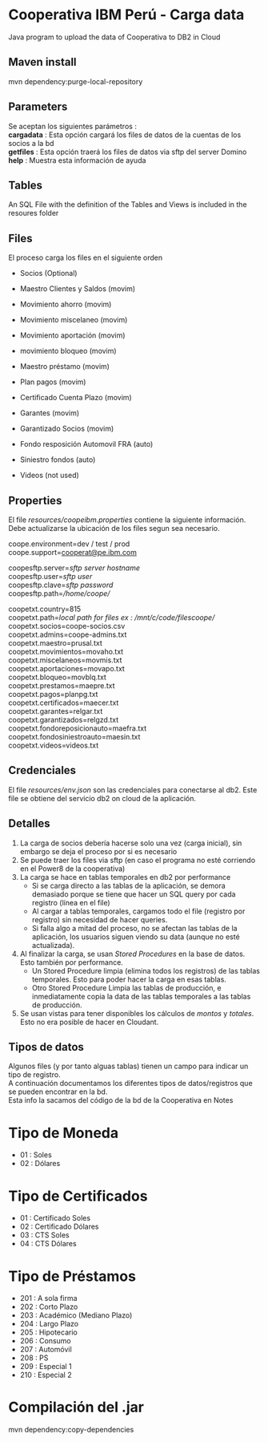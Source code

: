 # Cooperativa IBM Perú - Carga data

Java program to upload the data of Cooperativa to DB2 in Cloud

## Maven install
mvn dependency:purge-local-repository

## Parameters
Se aceptan los siguientes parámetros :  
    **cargadata**   : Esta opción cargará los files de datos de la cuentas de los socios a la bd  
    **getfiles**    : Esta opción traerá los files de datos via sftp del server Domino  
    **help**        : Muestra esta información de ayuda  
    
## Tables
An SQL File with the definition of the Tables and Views is included in the resoures folder

## Files
El proceso carga los files en el siguiente orden  
- Socios (Optional)  
  
- Maestro Clientes y Saldos (movim)  
- Movimiento ahorro (movim)  
- Movimiento miscelaneo (movim)  
- Movimiento aportación (movim)  
- movimiento bloqueo (movim)  
- Maestro préstamo (movim)  
- Plan pagos (movim)  
- Certificado Cuenta Plazo (movim)  
- Garantes (movim)  
- Garantizado Socios (movim)  
  
- Fondo resposición Automovil FRA (auto)  
- Siniestro fondos (auto)  
  
- Videos (not used)  

## Properties
El file *resources/coopeibm.properties* contiene la siguiente información. Debe actualizarse la ubicación de los files segun sea necesario.  

coope.environment=dev / test / prod  
coope.support=cooperat@pe.ibm.com  

coopesftp.server=*sftp server hostname*  
coopesftp.user=*sftp user*  
coopesftp.clave=*sftp password*  
coopesftp.path=*/home/coope/*  

coopetxt.country=815  
coopetxt.path=*local path for files ex : /mnt/c/code/filescoope/*  
coopetxt.socios=coope-socios.csv  
coopetxt.admins=coope-admins.txt  
coopetxt.maestro=prusal.txt  
coopetxt.movimientos=movaho.txt  
coopetxt.miscelaneos=movmis.txt  
coopetxt.aportaciones=movapo.txt  
coopetxt.bloqueo=movblq.txt  
coopetxt.prestamos=maepre.txt  
coopetxt.pagos=planpg.txt  
coopetxt.certificados=maecer.txt  
coopetxt.garantes=relgar.txt  
coopetxt.garantizados=relgzd.txt  
coopetxt.fondoreposicionauto=maefra.txt  
coopetxt.fondosiniestroauto=maesin.txt  
coopetxt.videos=videos.txt

## Credenciales
El file *resources/env.json* son las credenciales para conectarse al db2. Este file se obtiene del servicio db2 on cloud de la aplicación.

## Detalles
1. La carga de socios debería hacerse solo una vez (carga inicial), sin embargo se deja el proceso por si es necesario
2. Se puede traer los files via sftp (en caso el programa no esté corriendo en el Power8 de la cooperativa)
3. La carga se hace en tablas temporales en db2 por performance
   - Si se carga directo a las tablas de la aplicación, se demora demasiado porque se tiene que hacer un SQL query por cada registro (línea en el file)
   - Al cargar a tablas temporales, cargamos todo el file (registro por registro) sin necesidad de hacer queries.
   - Si falla algo a mitad del proceso, no se afectan las tablas de la aplicación, los usuarios siguen viendo su data (aunque no esté actualizada).
4. Al finalizar la carga, se usan *Stored Procedures* en la base de datos. Esto también por performance.
   - Un Stored Procedure limpia (elimina todos los registros) de las tablas temporales. Esto para poder hacer la carga en esas tablas.
   - Otro Stored Procedure Limpia las tablas de producción, e inmediatamente copia la data de las tablas temporales a las tablas de producción.
5. Se usan vistas para tener disponibles los cálculos de *montos* y *totales*. Esto no era posible de hacer en Cloudant.
  
## Tipos de datos
Algunos files (y por tanto alguas tablas) tienen un campo para indicar un tipo de registro.  
A continuación documentamos los diferentes tipos de datos/registros que se pueden encontrar en la bd.  
Esta info la sacamos del código de la bd de la Cooperativa en Notes

# Tipo de Moneda
- 01 : Soles
- 02 : Dólares

# Tipo de Certificados
- 01 : Certificado Soles
- 02 : Certificado Dólares
- 03 : CTS Soles
- 04 : CTS Dólares

# Tipo de Préstamos
- 201 : A sola firma
- 202 : Corto Plazo
- 203 : Académico (Mediano Plazo)
- 204 : Largo Plazo
- 205 : Hipotecario
- 206 : Consumo
- 207 : Automóvil
- 208 : PS
- 209 : Especial 1
- 210 : Especial 2

# Compilación del .jar
mvn dependency:copy-dependencies
